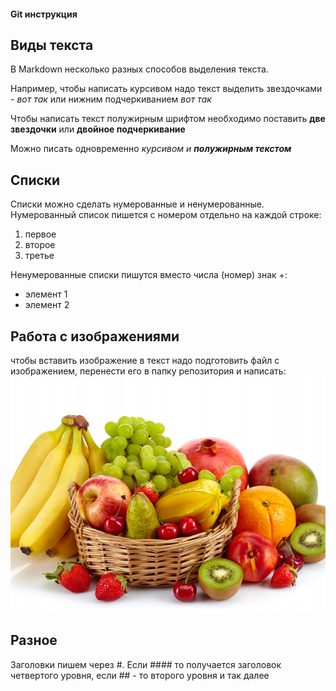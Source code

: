 #### Git инструкция

## Виды текста

В Markdown несколько разных способов выделения текста.

Например, чтобы написать курсивом надо текст выделить звездочками - *вот так* или нижним подчеркиванием _вот так_

Чтобы написать текст полужирным шрифтом необходимо поставить **две звездочки** или __двойное подчеркивание__

Можно писать одновременно _курсивом и **полужирным текстом**_

## Списки

Списки можно сделать нумерованные и ненумерованные. Нумерованный список пишется с номером отдельно на каждой строке:
1. первое
2. второе
3. третье

Ненумерованные списки пишутся вместо числа (номер) знак +:
+ элемент 1
+ элемент 2

## Работа с изображениями

чтобы вставить изображение в текст надо подготовить файл с изображением, перенести его в папку репозитория и написать:
![небольшой перекус](fruits.jpg)

## Разное

Заголовки пишем через #. Если #### то получается заголовок четвертого уровня, если ## - то второго уровня и так далее

